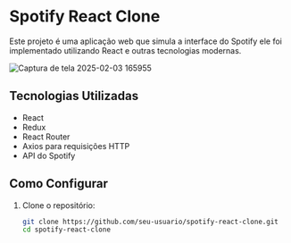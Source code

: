 # Spotify React Clone

Este projeto é uma aplicação web que simula a interface do Spotify ele foi implementado utilizando React e outras tecnologias modernas.

![Captura de tela 2025-02-03 165955](https://github.com/user-attachments/assets/231572c0-e21f-44e6-a7cd-98ec76a89426)


## Tecnologias Utilizadas

- React
- Redux
- React Router
- Axios para requisições HTTP
- API do Spotify

## Como Configurar

1. Clone o repositório:
   ```sh
   git clone https://github.com/seu-usuario/spotify-react-clone.git
   cd spotify-react-clone
